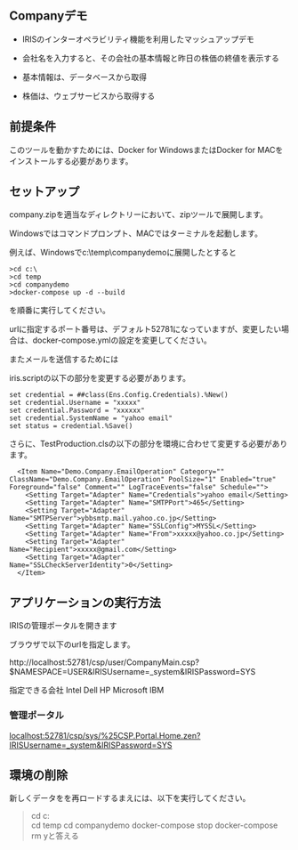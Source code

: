 ## Companyデモ

- IRISのインターオペラビリティ機能を利用したマッシュアップデモ
- 会社名を入力すると、その会社の基本情報と昨日の株価の終値を表示する

- 基本情報は、データベースから取得
- 株価は、ウェブサービスから取得する

## 前提条件

このツールを動かすためには、Docker for WindowsまたはDocker for MACをインストールする必要があります。


## セットアップ

company.zipを適当なディレクトリーにおいて、zipツールで展開します。

Windowsではコマンドプロンプト、MACではターミナルを起動します。

例えば、Windowsでc:\temp\companydemoに展開したとすると

```
>cd c:\
>cd temp
>cd companydemo
>docker-compose up -d --build

```
を順番に実行してください。

urlに指定するポート番号は、デフォルト52781になっていますが、変更したい場合は、docker-compose.ymlの設定を変更してください。

またメールを送信するためには

iris.scriptの以下の部分を変更する必要があります。

```
set credential = ##class(Ens.Config.Credentials).%New()
set credential.Username = "xxxxx"
set credential.Password = "xxxxxx"
set credential.SystemName = "yahoo email"
set status = credential.%Save()
```

さらに、TestProduction.clsの以下の部分を環境に合わせて変更する必要があります。

```
  <Item Name="Demo.Company.EmailOperation" Category="" ClassName="Demo.Company.EmailOperation" PoolSize="1" Enabled="true" Foreground="false" Comment="" LogTraceEvents="false" Schedule="">
    <Setting Target="Adapter" Name="Credentials">yahoo email</Setting>
    <Setting Target="Adapter" Name="SMTPPort">465</Setting>
    <Setting Target="Adapter" Name="SMTPServer">ybbsmtp.mail.yahoo.co.jp</Setting>
    <Setting Target="Adapter" Name="SSLConfig">MYSSL</Setting>
    <Setting Target="Adapter" Name="From">xxxxx@yahoo.co.jp</Setting>
    <Setting Target="Adapter" Name="Recipient">xxxxx@gmail.com</Setting>
    <Setting Target="Adapter" Name="SSLCheckServerIdentity">0</Setting>
  </Item>
```

## アプリケーションの実行方法

IRISの管理ポータルを開きます

ブラウザで以下のurlを指定します。

http://localhost:52781/csp/user/CompanyMain.csp?$NAMESPACE=USER&IRISUsername=_system&IRISPassword=SYS

指定できる会社
Intel
Dell
HP
Microsoft
IBM

### 管理ポータル

[localhost:52781/csp/sys/%25CSP.Portal.Home.zen?IRISUsername=_system&IRISPassword=SYS](http://localhost:52781/csp/sys/%25CSP.Portal.Home.zen?IRISUsername=_system&IRISPassword=SYS)

## 環境の削除

新しくデータをを再ロードするまえには、以下を実行してください。

>cd c:\
>cd temp
>cd companydemo
>docker-compose stop
>docker-compose rm
yと答える

